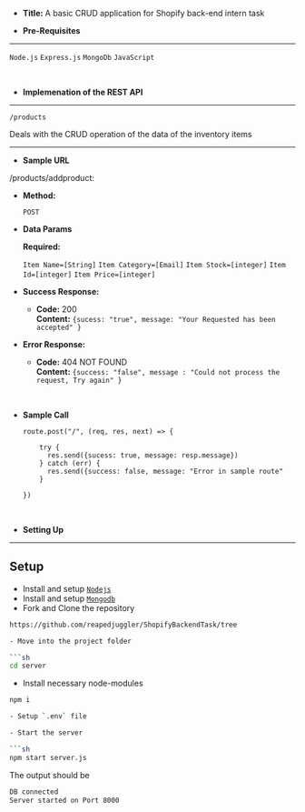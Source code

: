 - **Title:**
  A basic CRUD application for Shopify back-end intern task
  </br>

- **Pre-Requisites**

---

`Node.js`
`Express.js`
`MongoDb`
`JavaScript`

</br>

- **Implemenation of the REST API**

---

`/products`

  <p>
  Deals with the CRUD operation of the data of the inventory items
  </p> 
 
----- 
* **Sample URL**

/products/addproduct:

- **Method:**

  `POST`

- **Data Params**

  **Required:**

  `Item Name=[String]`
  `Item Category=[Email]`
  `Item Stock=[integer]`
  `Item Id=[integer]`
  `Item Price=[integer]`

- **Success Response:**

  - **Code:** 200 <br />
    **Content:** `{sucess: "true", message: "Your Requested has been accepted" }`

- **Error Response:**

  - **Code:** 404 NOT FOUND <br />
    **Content:** `{success: "false", message : "Could not process the request, Try again" }`

</br>

- **Sample Call**

  ```javascript</br>
  route.post("/", (req, res, next) => {

      try {
        res.send({sucess: true, message: resp.message})
      } catch (err) {
        res.send({success: false, message: "Error in sample route"
      }

  })
  ```

  </br>

- **Setting Up**

---

## Setup

- Install and setup [`Nodejs`](https://nodejs.org/en/)
- Install and setup [`Mongodb`](https://www.mongodb.com/)
- Fork and Clone the repository

```sh
https://github.com/reapedjuggler/ShopifyBackendTask/tree

- Move into the project folder

```sh
cd server
````

- Install necessary node-modules

````sh
npm i

- Setup `.env` file

- Start the server

```sh
npm start server.js
````

The output should be

```sh
DB connected
Server started on Port 8000
```

